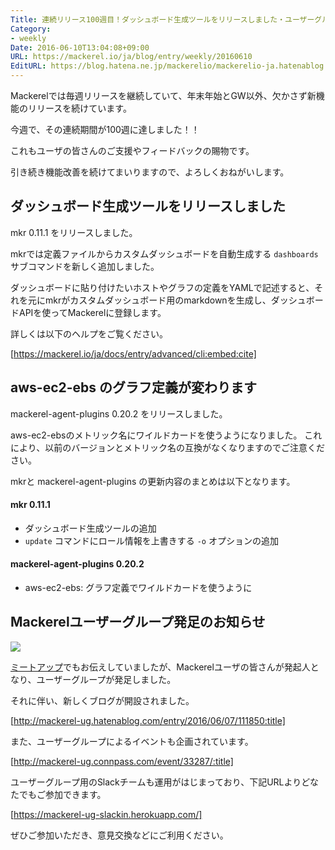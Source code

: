 ```yaml
---
Title: 連続リリース100週目！ダッシュボード生成ツールをリリースしました・ユーザーグループ発足
Category:
- weekly
Date: 2016-06-10T13:04:08+09:00
URL: https://mackerel.io/ja/blog/entry/weekly/20160610
EditURL: https://blog.hatena.ne.jp/mackerelio/mackerelio-ja.hatenablog.mackerel.io/atom/entry/6653812171400345184
---
```


Mackerelでは毎週リリースを継続していて、年末年始とGW以外、欠かさず新機能のリリースを続けています。

今週で、その連続期間が100週に達しました！！

これもユーザの皆さんのご支援やフィードバックの賜物です。

引き続き機能改善を続けてまいりますので、よろしくおねがいします。

## ダッシュボード生成ツールをリリースしました

mkr 0.11.1 をリリースしました。

mkrでは定義ファイルからカスタムダッシュボードを自動生成する `dashboards`サブコマンドを新しく追加しました。

ダッシュボードに貼り付けたいホストやグラフの定義をYAMLで記述すると、それを元にmkrがカスタムダッシュボード用のmarkdownを生成し、ダッシュボードAPIを使ってMackerelに登録します。

詳しくは以下のヘルプをご覧ください。

[https://mackerel.io/ja/docs/entry/advanced/cli:embed:cite]

## aws-ec2-ebs のグラフ定義が変わります

mackerel-agent-plugins 0.20.2 をリリースしました。

aws-ec2-ebsのメトリック名にワイルドカードを使うようになりました。
これにより、以前のバージョンとメトリック名の互換がなくなりますのでご注意ください。

mkrと mackerel-agent-plugins の更新内容のまとめは以下となります。

#### mkr 0.11.1

- ダッシュボード生成ツールの追加
- `update` コマンドにロール情報を上書きする `-o` オプションの追加

#### mackerel-agent-plugins 0.20.2

- aws-ec2-ebs: グラフ定義でワイルドカードを使うように

## Mackerelユーザーグループ発足のお知らせ

![](https://cdn-ak.f.st-hatena.com/images/fotolife/m/mackerelio/20160609/20160609171051.png)

[ミートアップ](https://mackerel.io/ja/blog/entry/2016/05/18/140619)でもお伝えしていましたが、Mackerelユーザの皆さんが発起人となり、ユーザーグループが発足しました。

それに伴い、新しくブログが開設されました。

[http://mackerel-ug.hatenablog.com/entry/2016/06/07/111850:title]

また、ユーザーグループによるイベントも企画されています。

[http://mackerel-ug.connpass.com/event/33287/:title]

ユーザーグループ用のSlackチームも運用がはじまっており、下記URLよりどなたでもご参加できます。

[https://mackerel-ug-slackin.herokuapp.com/]

ぜひご参加いただき、意見交換などにご利用ください。
